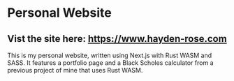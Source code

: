 # Personal Website  
  
## Vist the site here: <https://www.hayden-rose.com>
  
This is my personal website, written using Next.js with Rust WASM and SASS.  It features a portfolio page and a Black Scholes calculator from a previous project of mine that uses Rust WASM.
